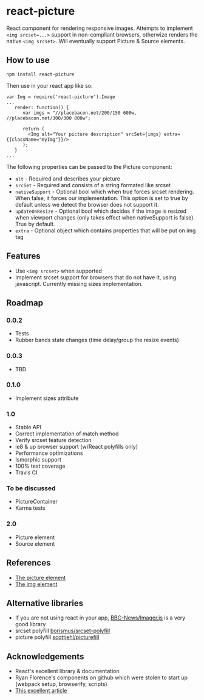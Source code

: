 # react-picture

React component for rendering responsive images. Attempts to implement `<img srcset=...>` support in non-compliant browsers, otherwize renders the native `<img srcset>`. Will eventually support Picture & Source elements.

## How to use

```npm install react-picture```

Then use in your react app like so:

```
var Img = require('react-picture').Image
...
   render: function() {
   	  var imgs = "//placebacon.net/200/150 600w, //placebacon.net/300/300 800w";

      return (
      	<Img alt="Your picture description" srcSet={imgs} extra={{className="myImg"}}/>
      );
   }
...
```

The following properties can be passed to the Picture component:
- `alt` - Required and describes your picture
- `srcSet` - Required and consists of a string formated like srcset
- `nativeSupport` - Optional bool which when true forces srcset rendering. When false, it forces our implementation. This option is set to true by default unless we detect the browser does not support it.
- `updateOnResize` - Optional bool which decides if the image is resized when viewport changes (only takes effect when nativeSupport is false). True by default.
- `extra` - Optional object which contains properties that will be put on img tag

## Features

- Use `<img srcset>` when supported
- Implement srcset support for browsers that do not have it, using javascript. Currently missing sizes implementation.

## Roadmap

### 0.0.2
- Tests
- Rubber bands state changes (time delay/group the resize events)

### 0.0.3
- TBD

### 0.1.0
- Implement sizes attribute

### 1.0
- Stable API
- Correct implementation of match method
- Verify srcset feature detection
- ie8 & up browser support (w/React polyfills only)
- Performance optimizations
- Ismorphic support
- 100% test coverage
- Travis CI

### To be discussed
- PictureContainer
- Karma tests

### 2.0
- Picture element
- Source element

## References

- [The picture element](http://www.w3.org/html/wg/drafts/html/master/embedded-content.html#the-picture-element)
- [The img element](http://www.w3.org/html/wg/drafts/html/master/embedded-content.html#the-img-element)

## Alternative libraries

- If you are not using react in your app, [BBC-News/Imager.js](https://github.com/BBC-News/Imager.js) is a very good library
- srcset polyfill [borismus/srcset-polyfill](https://github.com/borismus/srcset-polyfill)
- picture polyfill [scottjehl/picturefill](https://github.com/scottjehl/picturefill)

## Acknowledgements

- React's excellent library & documentation
- Ryan Florence's components on github which were stolen to start up (webpack setup, browserify, scripts)
- [This excellent article](http://www.html5rocks.com/en/mobile/high-dpi/)